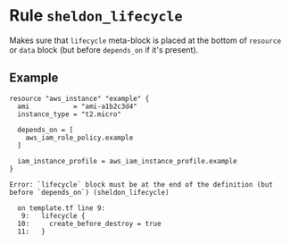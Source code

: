 # Rule `sheldon_lifecycle`

Makes sure that `lifecycle` meta-block is placed at the bottom of
`resource` or `data` block (but before `depends_on` if it's present).

## Example

```hcl
resource "aws_instance" "example" {
  ami           = "ami-a1b2c3d4"
  instance_type = "t2.micro"

  depends_on = [
    aws_iam_role_policy.example
  ]

  iam_instance_profile = aws_iam_instance_profile.example
}
```

```text
Error: `lifecycle` block must be at the end of the definition (but before `depends_on`) (sheldon_lifecycle)

  on template.tf line 9:
   9:   lifecycle {
  10:     create_before_destroy = true
  11:   }
```
